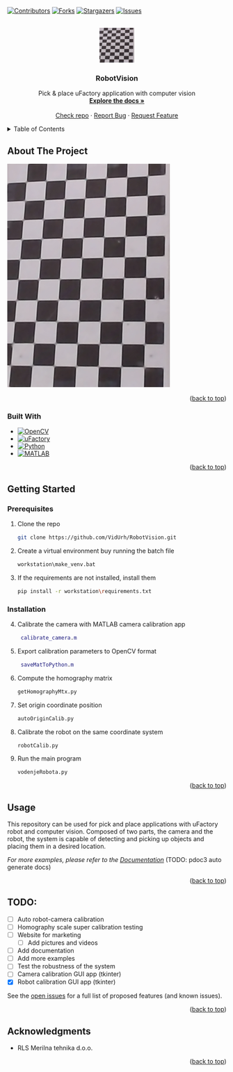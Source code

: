<!-- Improved compatibility of back to top link: See: https://github.com/othneildrew/Best-README-Template/pull/73 -->
<a name="readme-top"></a>
<!--
*** Thanks for checking out the Best-README-Template. If you have a suggestion
*** that would make this better, please fork the repo and create a pull request
*** or simply open an issue with the tag "enhancement".
*** Don't forget to give the project a star!
*** Thanks again! Now go create something AMAZING! :D
-->



<!-- PROJECT SHIELDS -->
<!--
*** I'm using markdown "reference style" links for readability.
*** Reference links are enclosed in brackets [ ] instead of parentheses ( ).
*** See the bottom of this document for the declaration of the reference variables
*** for contributors-url, forks-url, etc. This is an optional, concise syntax you may use.
*** https://www.markdownguide.org/basic-syntax/#reference-style-links
-->
[![Contributors][contributors-shield]][contributors-url]
[![Forks][forks-shield]][forks-url]
[![Stargazers][stars-shield]][stars-url]
[![Issues][issues-shield]][issues-url]



<!-- PROJECT LOGO -->
<br />
<div align="center">
  <a href="https://github.com/VidUrh/RobotVision">
    <img src="images/logo.png" alt="Logo" width="80" height="80">
  </a>

<h3 align="center">RobotVision</h3>

  <p align="center">
    Pick & place uFactory application with computer vision
    <br />
    <a href="https://github.com/VidUrh/RobotVision"><strong>Explore the docs »</strong></a>
    <br />
    <br />
    <a href="https://github.com/VidUrh/RobotVision">Check repo</a>
    ·
    <a href="https://github.com/VidUrh/RobotVision/issues">Report Bug</a>
    ·
    <a href="https://github.com/VidUrh/RobotVision/issues">Request Feature</a>
  </p>
</div>



<!-- TABLE OF CONTENTS -->
<details>
  <summary>Table of Contents</summary>
  <ol>
    <li>
      <a href="#about-the-project">About The Project</a>
      <ul>
        <li><a href="#built-with">Built With</a></li>
      </ul>
    </li>
    <li>
      <a href="#getting-started">Getting Started</a>
      <ul>
        <li><a href="#prerequisites">Prerequisites</a></li>
        <li><a href="#installation">Installation</a></li>
      </ul>
    </li>
    <li><a href="#usage">Usage</a></li>
    <li><a href="#TODO">TODO:</a></li>
    <li><a href="#acknowledgments">Acknowledgments</a></li>
  </ol>
</details>



<!-- ABOUT THE PROJECT -->
## About The Project

[![Spletna stran v prihodnje][product-screenshot]](https://example.com)


<p align="right">(<a href="#readme-top">back to top</a>)</p>



### Built With

* [![OpenCV][OpenCV]][OpenCV-url]
* [![uFactory][uFactory]][uFactory-url]
* [![Python][Python]][Python-url]
* [![MATLAB][MATLAB]][MATLAB-url]

<p align="right">(<a href="#readme-top">back to top</a>)</p>



<!-- GETTING STARTED -->
## Getting Started


### Prerequisites
1. Clone the repo
   ```sh
   git clone https://github.com/VidUrh/RobotVision.git
    ```
2. Create a virtual environment buy running the batch file
   ```bat
   workstation\make_venv.bat
   ```
3. If the requirements are not installed, install them
   ```sh
   pip install -r workstation\requirements.txt
   ```
### Installation
4. Calibrate the camera with MATLAB camera calibration app
   ```matlab
    calibrate_camera.m
    ```
5. Export calibration parameters to OpenCV format
   ```matlab
    saveMatToPython.m
    ```
6. Compute the homography matrix
   ```python
   getHomographyMtx.py
    ```
7. Set origin coordinate position
    ```python
    autoOriginCalib.py
     ```
8. Calibrate the robot on the same coordinate system
    ```python
    robotCalib.py
    ```
9. Run the main program
    ```python
    vodenjeRobota.py
    ```

<p align="right">(<a href="#readme-top">back to top</a>)</p>



<!-- USAGE EXAMPLES -->
## Usage

This repository can be used for pick and place applications with uFactory robot and computer vision.
Composed of two parts, the camera and the robot, the system is capable of detecting and picking up objects and placing them in a desired location.

_For more examples, please refer to the [Documentation](https://example.com)_ (TODO: pdoc3 auto generate docs)

<p align="right">(<a href="#readme-top">back to top</a>)</p>



<!-- TODO -->
## TODO:

- [ ] Auto robot-camera calibration
- [ ] Homography scale super calibration testing
- [ ] Website for marketing
    - [ ] Add pictures and videos
- [ ] Add documentation
- [ ] Add more examples
- [ ] Test the robustness of the system
- [ ] Camera calibration GUI app (tkinter)
- [x] Robot calibration GUI app (tkinter)

See the [open issues](https://github.com/VidUrh/RobotVision/issues) for a full list of proposed features (and known issues).

<p align="right">(<a href="#readme-top">back to top</a>)</p>




<!-- ACKNOWLEDGMENTS -->
## Acknowledgments

* RLS Merilna tehnika d.o.o.

<p align="right">(<a href="#readme-top">back to top</a>)</p>



<!-- MARKDOWN LINKS & IMAGES -->
<!-- https://www.markdownguide.org/basic-syntax/#reference-style-links -->
[contributors-shield]: https://img.shields.io/github/contributors/VidUrh/RobotVision.svg?style=for-the-badge
[contributors-url]: https://github.com/VidUrh/RobotVision/graphs/contributors
[forks-shield]: https://img.shields.io/github/forks/VidUrh/RobotVision.svg?style=for-the-badge
[forks-url]: https://github.com/VidUrh/RobotVision/network/members
[stars-shield]: https://img.shields.io/github/stars/VidUrh/RobotVision.svg?style=for-the-badge
[stars-url]: https://github.com/VidUrh/RobotVision/stargazers
[issues-shield]: https://img.shields.io/github/issues/VidUrh/RobotVision.svg?style=for-the-badge
[issues-url]: https://github.com/VidUrh/RobotVision/issues
[license-shield]: https://img.shields.io/github/license/VidUrh/RobotVision.svg?style=for-the-badge
[license-url]: https://github.com/VidUrh/RobotVision/blob/master/LICENSE.txt
[linkedin-shield]: https://img.shields.io/badge/-LinkedIn-black.svg?style=for-the-badge&logo=linkedin&colorB=555
[product-screenshot]: images/logo.png
[OpenCV]: https://img.shields.io/badge/OpenCV-27338e?style=for-the-badge&logo=OpenCV&logoColor=white
[OpenCV-url]: https://opencv.org/
[uFactory]: https://img.shields.io/badge/uFactory-27338e?style=for-the-badge&logo=uFactory&logoColor=white
[uFactory-url]: https://www.ufactory.cc/
[Python]: https://img.shields.io/badge/Python-FFD43B?style=for-the-badge&logo=python&logoColor=blue
[Python-url]: https://www.python.org/
[MATLAB]: https://img.shields.io/badge/MATLAB-27338e?style=for-the-badge&logo=MATLAB&logoColor=white
[MATLAB-url]: https://www.mathworks.com/products/matlab.html